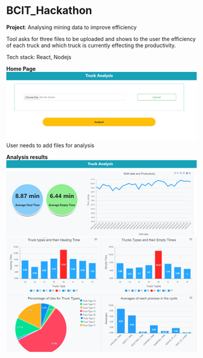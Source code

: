 # BCIT_Hackathon

**Project**: Analysing mining data to improve efficiency

Tool asks for three files to be uploaded and shows to the user the efficiency of each truck and which truck is currently effecting the productivity.

Tech stack: React, Nodejs

**Home Page** 
![Image 1](images/img1.png)
User needs to add files for analysis

**Analysis results**
![Image 2](images/img2.png)
![Image 3](images/img3.png)
